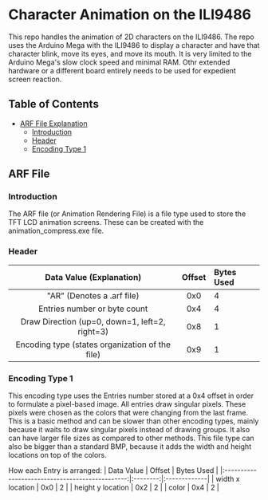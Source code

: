 # Character Animation on the ILI9486 

This repo handles the animation of 2D characters on the ILI9486. The repo uses the Arduino Mega with the ILI9486 to display a character and have that character blink, move its eyes, and move its mouth. It is very limited to the Arduino Mega's slow clock speed and minimal RAM. Othr extended hardware or a different board entirely needs to be used for expedient screen reaction. 

## Table of Contents
- [ARF File Explanation](#arf-file)
  * [Introduction](#introduction)
  * [Header](#header)
  * [Encoding Type 1](#encoding-type-1)

## ARF File
### Introduction 
The ARF file (or Animation Rendering File) is a file type used to store the TFT LCD animation screens. These can be created with the animation_compress.exe file. 
### Header 
| Data Value (Explanation)                        | Offset   | Bytes Used   |
|:-----------------------------------------------:|:--------:|:-------------|
| "AR" (Denotes a .arf file)                      | 0x0      |   4          |
| Entries number or byte count                    | 0x4      |   4          |
| Draw Direction (up=0, down=1, left=2, right=3)  | 0x8      |   1          |
| Encoding type (states organization of the file) | 0x9      |   1          |

### Encoding Type 1
This encoding type uses the Entries number stored at a 0x4 offset in order to formulate a pixel-based image. All entries draw singular pixels. These pixels were chosen as the colors that were changing from the last frame. This is a basic method and can be slower than other encoding types, mainly because it waits to draw singular pixels instead of drawing groups. It also can have larger file sizes as compared to other methods. This file type can also be bigger than a standard BMP, because it adds the width and height locations on top of the colors. 

How each Entry is arranged:
| Data Value                                      | Offset   | Bytes Used   |
|:-----------------------------------------------:|:--------:|:-------------|
| width x location                                | 0x0      |   2          |
| height y location                               | 0x2      |   2          |
| color                                           | 0x4      |   2          |
